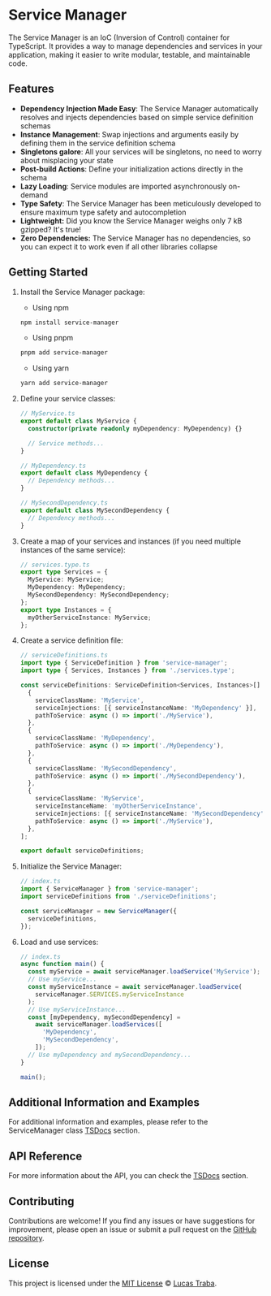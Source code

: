 # Service Manager

The Service Manager is an IoC (Inversion of Control) container for TypeScript.
It provides a way to manage dependencies and services in your application,
making it easier to write modular, testable, and maintainable code.

## Features

- **Dependency Injection Made Easy**: The Service Manager automatically resolves
  and injects dependencies based on simple service definition schemas
- **Instance Management**: Swap injections and arguments easily 
  by defining them in the service definition schema
- **Singletons galore**: All your services will be singletons,
  no need to worry about misplacing your state
- **Post-build Actions**: Define your initialization actions directly
  in the schema
- **Lazy Loading**: Service modules are imported asynchronously on-demand
- **Type Safety**: The Service Manager has been meticulously developed
  to ensure maximum type safety and autocompletion
- **Lightweight:** Did you know the Service Manager weighs only 7 kB gzipped? It's true!
- **Zero Dependencies:** The Service Manager has no dependencies,
  so you can expect it to work even if all other libraries collapse

## Getting Started

1. Install the Service Manager package:

   - Using npm

   ```bash
   npm install service-manager
   ```

   - Using pnpm

   ```bash
   pnpm add service-manager
   ```

   - Using yarn

   ```bash
   yarn add service-manager
   ```

2. Define your service classes:

   ```typescript
   // MyService.ts
   export default class MyService {
     constructor(private readonly myDependency: MyDependency) {}

     // Service methods...
   }

   // MyDependency.ts
   export default class MyDependency {
     // Dependency methods...
   }

   // MySecondDependency.ts
   export default class MySecondDependency {
     // Dependency methods...
   }
   ```

3. Create a map of your services and instances
   (if you need multiple instances of the same service):

   ```typescript
   // services.type.ts
   export type Services = {
     MyService: MyService;
     MyDependency: MyDependency;
     MySecondDependency: MySecondDependency;
   };
   export type Instances = {
     myOtherServiceInstance: MyService;
   };
   ```

4. Create a service definition file:

   ```typescript
   // serviceDefinitions.ts
   import type { ServiceDefinition } from 'service-manager';
   import type { Services, Instances } from './services.type';

   const serviceDefinitions: ServiceDefinition<Services, Instances>[] = [
     {
       serviceClassName: 'MyService',
       serviceInjections: [{ serviceInstanceName: 'MyDependency' }],
       pathToService: async () => import('./MyService'),
     },
     {
       serviceClassName: 'MyDependency',
       pathToService: async () => import('./MyDependency'),
     },
     {
       serviceClassName: 'MySecondDependency',
       pathToService: async () => import('./MySecondDependency'),
     },
     {
       serviceClassName: 'MyService',
       serviceInstanceName: 'myOtherServiceInstance',
       serviceInjections: [{ serviceInstanceName: 'MySecondDependency' }],
       pathToService: async () => import('./MyService'),
     },
   ];

   export default serviceDefinitions;
   ```

5. Initialize the Service Manager:

   ```typescript
   // index.ts
   import { ServiceManager } from 'service-manager';
   import serviceDefinitions from './serviceDefinitions';

   const serviceManager = new ServiceManager({
     serviceDefinitions,
   });
   ```

6. Load and use services:

   ```typescript
   // index.ts
   async function main() {
     const myService = await serviceManager.loadService('MyService');
     // Use myService...
     const myServiceInstance = await serviceManager.loadService(
       serviceManager.SERVICES.myServiceInstance
     );
     // Use myServiceInstance...
     const [myDependency, mySecondDependency] =
       await serviceManager.loadServices([
         'MyDependency',
         'MySecondDependency',
       ]);
     // Use myDependency and mySecondDependency...
   }

   main();
   ```

## Additional Information and Examples

For additional information and examples,
please refer to the ServiceManager class [TSDocs](./docs/classes/ServiceManager.md) section.

## API Reference

For more information about the API, you can check
the [TSDocs](./docs/globals.md) section.

## Contributing

Contributions are welcome! If you find any issues or have suggestions
for improvement, please open an issue or submit a pull request
on the [GitHub repository](https://github.com/lucastraba/service-manager).

## License

This project is licensed under
the [MIT License](https://opensource.org/licenses/MIT) © [Lucas Traba](https://github.com/lucastraba).

